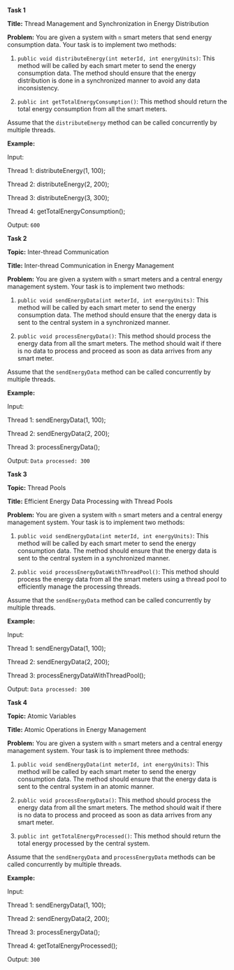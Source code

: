 **Task 1**

**Title:** Thread Management and Synchronization in Energy Distribution

**Problem:** You are given a system with `n` smart meters that send energy consumption data. Your task is to implement two methods:

1. `public void distributeEnergy(int meterId, int energyUnits)`: This method will be called by each smart meter to send the energy consumption data. The method should ensure that the energy distribution is done in a synchronized manner to avoid any data inconsistency.
    
2. `public int getTotalEnergyConsumption()`: This method should return the total energy consumption from all the smart meters.
    

Assume that the `distributeEnergy` method can be called concurrently by multiple threads.

**Example:**

Input:

Thread 1: distributeEnergy(1, 100);

Thread 2: distributeEnergy(2, 200);

Thread 3: distributeEnergy(3, 300);

Thread 4: getTotalEnergyConsumption();

Output: `600`

**Task 2**

**Topic:** Inter-thread Communication

**Title:** Inter-thread Communication in Energy Management

**Problem:** You are given a system with `n` smart meters and a central energy management system. Your task is to implement two methods:

1. `public void sendEnergyData(int meterId, int energyUnits)`: This method will be called by each smart meter to send the energy consumption data. The method should ensure that the energy data is sent to the central system in a synchronized manner.
    
2. `public void processEnergyData()`: This method should process the energy data from all the smart meters. The method should wait if there is no data to process and proceed as soon as data arrives from any smart meter.
    

Assume that the `sendEnergyData` method can be called concurrently by multiple threads.

**Example:**

Input:

Thread 1: sendEnergyData(1, 100);

Thread 2: sendEnergyData(2, 200);

Thread 3: processEnergyData();

Output: `Data processed: 300`

**Task 3**

**Topic:** Thread Pools

**Title:** Efficient Energy Data Processing with Thread Pools

**Problem:** You are given a system with `n` smart meters and a central energy management system. Your task is to implement two methods:

1. `public void sendEnergyData(int meterId, int energyUnits)`: This method will be called by each smart meter to send the energy consumption data. The method should ensure that the energy data is sent to the central system in a synchronized manner.
    
2. `public void processEnergyDataWithThreadPool()`: This method should process the energy data from all the smart meters using a thread pool to efficiently manage the processing threads.
    

Assume that the `sendEnergyData` method can be called concurrently by multiple threads.

**Example:**

Input:

Thread 1: sendEnergyData(1, 100);

Thread 2: sendEnergyData(2, 200);

Thread 3: processEnergyDataWithThreadPool();

Output: `Data processed: 300`

**Task 4**

**Topic:** Atomic Variables

**Title:** Atomic Operations in Energy Management

**Problem:** You are given a system with `n` smart meters and a central energy management system. Your task is to implement three methods:

1. `public void sendEnergyData(int meterId, int energyUnits)`: This method will be called by each smart meter to send the energy consumption data. The method should ensure that the energy data is sent to the central system in an atomic manner.
    
2. `public void processEnergyData()`: This method should process the energy data from all the smart meters. The method should wait if there is no data to process and proceed as soon as data arrives from any smart meter.
    
3. `public int getTotalEnergyProcessed()`: This method should return the total energy processed by the central system.
    

Assume that the `sendEnergyData` and `processEnergyData` methods can be called concurrently by multiple threads.

**Example:**

Input:

Thread 1: sendEnergyData(1, 100);

Thread 2: sendEnergyData(2, 200);

Thread 3: processEnergyData();

Thread 4: getTotalEnergyProcessed();

Output: `300`